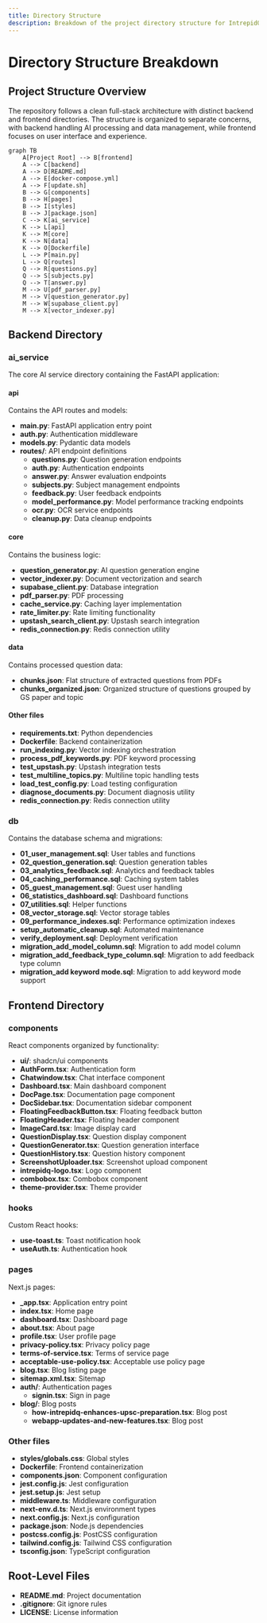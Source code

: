 ```yaml
---
title: Directory Structure
description: Breakdown of the project directory structure for IntrepidQ AI
---
```


# Directory Structure Breakdown

## Project Structure Overview

The repository follows a clean full-stack architecture with distinct backend and frontend directories. The structure is organized to separate concerns, with backend handling AI processing and data management, while frontend focuses on user interface and experience.

```mermaid
graph TB
    A[Project Root] --> B[frontend]
    A --> C[backend]
    A --> D[README.md]
    A --> E[docker-compose.yml]
    A --> F[update.sh]
    B --> G[components]
    B --> H[pages]
    B --> I[styles]
    B --> J[package.json]
    C --> K[ai_service]
    K --> L[api]
    K --> M[core]
    K --> N[data]
    K --> O[Dockerfile]
    L --> P[main.py]
    L --> Q[routes]
    Q --> R[questions.py]
    Q --> S[subjects.py]
    Q --> T[answer.py]
    M --> U[pdf_parser.py]
    M --> V[question_generator.py]
    M --> W[supabase_client.py]
    M --> X[vector_indexer.py]
```

## Backend Directory

### ai_service
The core AI service directory containing the FastAPI application:

#### api
Contains the API routes and models:
- **main.py**: FastAPI application entry point
- **auth.py**: Authentication middleware
- **models.py**: Pydantic data models
- **routes/**: API endpoint definitions
  - **questions.py**: Question generation endpoints
  - **auth.py**: Authentication endpoints
  - **answer.py**: Answer evaluation endpoints
  - **subjects.py**: Subject management endpoints
  - **feedback.py**: User feedback endpoints
  - **model_performance.py**: Model performance tracking endpoints
  - **ocr.py**: OCR service endpoints
  - **cleanup.py**: Data cleanup endpoints

#### core
Contains the business logic:
- **question_generator.py**: AI question generation engine
- **vector_indexer.py**: Document vectorization and search
- **supabase_client.py**: Database integration
- **pdf_parser.py**: PDF processing
- **cache_service.py**: Caching layer implementation
- **rate_limiter.py**: Rate limiting functionality
- **upstash_search_client.py**: Upstash search integration
- **redis_connection.py**: Redis connection utility

#### data
Contains processed question data:
- **chunks.json**: Flat structure of extracted questions from PDFs
- **chunks_organized.json**: Organized structure of questions grouped by GS paper and topic

#### Other files
- **requirements.txt**: Python dependencies
- **Dockerfile**: Backend containerization
- **run_indexing.py**: Vector indexing orchestration
- **process_pdf_keywords.py**: PDF keyword processing
- **test_upstash.py**: Upstash integration tests
- **test_multiline_topics.py**: Multiline topic handling tests
- **load_test_config.py**: Load testing configuration
- **diagnose_documents.py**: Document diagnosis utility
- **redis_connection.py**: Redis connection utility

### db
Contains the database schema and migrations:
- **01_user_management.sql**: User tables and functions
- **02_question_generation.sql**: Question generation tables
- **03_analytics_feedback.sql**: Analytics and feedback tables
- **04_caching_performance.sql**: Caching system tables
- **05_guest_management.sql**: Guest user handling
- **06_statistics_dashboard.sql**: Dashboard functions
- **07_utilities.sql**: Helper functions
- **08_vector_storage.sql**: Vector storage tables
- **09_performance_indexes.sql**: Performance optimization indexes
- **setup_automatic_cleanup.sql**: Automated maintenance
- **verify_deployment.sql**: Deployment verification
- **migration_add_model_column.sql**: Migration to add model column
- **migration_add_feedback_type_column.sql**: Migration to add feedback type column
- **migration_add keyword mode.sql**: Migration to add keyword mode support

## Frontend Directory

### components
React components organized by functionality:
- **ui/**: shadcn/ui components
- **AuthForm.tsx**: Authentication form
- **Chatwindow.tsx**: Chat interface component
- **Dashboard.tsx**: Main dashboard component
- **DocPage.tsx**: Documentation page component
- **DocSidebar.tsx**: Documentation sidebar component
- **FloatingFeedbackButton.tsx**: Floating feedback button
- **FloatingHeader.tsx**: Floating header component
- **ImageCard.tsx**: Image display card
- **QuestionDisplay.tsx**: Question display component
- **QuestionGenerator.tsx**: Question generation interface
- **QuestionHistory.tsx**: Question history component
- **ScreenshotUploader.tsx**: Screenshot upload component
- **intrepidq-logo.tsx**: Logo component
- **combobox.tsx**: Combobox component
- **theme-provider.tsx**: Theme provider

### hooks
Custom React hooks:
- **use-toast.ts**: Toast notification hook
- **useAuth.ts**: Authentication hook

### pages
Next.js pages:
- **_app.tsx**: Application entry point
- **index.tsx**: Home page
- **dashboard.tsx**: Dashboard page
- **about.tsx**: About page
- **profile.tsx**: User profile page
- **privacy-policy.tsx**: Privacy policy page
- **terms-of-service.tsx**: Terms of service page
- **acceptable-use-policy.tsx**: Acceptable use policy page
- **blog.tsx**: Blog listing page
- **sitemap.xml.tsx**: Sitemap
- **auth/**: Authentication pages
  - **signin.tsx**: Sign in page
- **blog/**: Blog posts
  - **how-intrepidq-enhances-upsc-preparation.tsx**: Blog post
  - **webapp-updates-and-new-features.tsx**: Blog post

### Other files
- **styles/globals.css**: Global styles
- **Dockerfile**: Frontend containerization
- **components.json**: Component configuration
- **jest.config.js**: Jest configuration
- **jest.setup.js**: Jest setup
- **middleware.ts**: Middleware configuration
- **next-env.d.ts**: Next.js environment types
- **next.config.js**: Next.js configuration
- **package.json**: Node.js dependencies
- **postcss.config.js**: PostCSS configuration
- **tailwind.config.js**: Tailwind CSS configuration
- **tsconfig.json**: TypeScript configuration

## Root-Level Files
- **README.md**: Project documentation
- **.gitignore**: Git ignore rules
- **LICENSE**: License information
